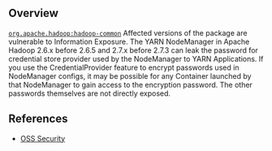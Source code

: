 ## Overview
[`org.apache.hadoop:hadoop-common`](http://search.maven.org/#search%7Cga%7C1%7Ca%3A%22hadoop-common%22)
Affected versions of the package are vulnerable to Information Exposure.
The YARN NodeManager in Apache Hadoop 2.6.x before 2.6.5 and 2.7.x before 2.7.3 can leak the password for credential store provider used by the NodeManager to YARN Applications.
If you use the CredentialProvider feature to encrypt passwords used in NodeManager configs, it may be possible for any Container launched by that NodeManager to gain access to the encryption password. The other passwords themselves are not directly exposed.

## References
- [OSS Security](http://seclists.org/oss-sec/2017/q1/47)
